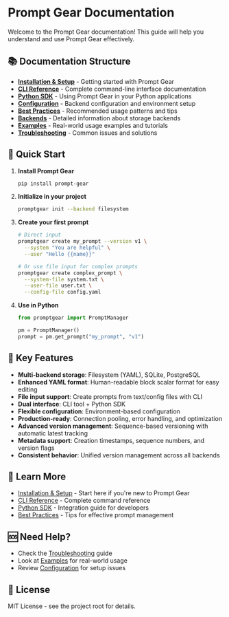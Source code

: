 # Prompt Gear Documentation

Welcome to the Prompt Gear documentation! This guide will help you understand and use Prompt Gear effectively.

## 📚 Documentation Structure

- **[Installation & Setup](installation.md)** - Getting started with Prompt Gear
- **[CLI Reference](cli-reference.md)** - Complete command-line interface documentation
- **[Python SDK](python-sdk.md)** - Using Prompt Gear in your Python applications
- **[Configuration](configuration.md)** - Backend configuration and environment setup
- **[Best Practices](best-practices.md)** - Recommended usage patterns and tips
- **[Backends](backends.md)** - Detailed information about storage backends
- **[Examples](examples.md)** - Real-world usage examples and tutorials
- **[Troubleshooting](troubleshooting.md)** - Common issues and solutions

## 🚀 Quick Start

1. **Install Prompt Gear**
   ```bash
   pip install prompt-gear
   ```

2. **Initialize in your project**
   ```bash
   promptgear init --backend filesystem
   ```

3. **Create your first prompt**
   ```bash
   # Direct input
   promptgear create my_prompt --version v1 \
     --system "You are helpful" \
     --user "Hello {{name}}"
   
   # Or use file input for complex prompts
   promptgear create complex_prompt \
     --system-file system.txt \
     --user-file user.txt \
     --config-file config.yaml
   ```

4. **Use in Python**
   ```python
   from promptgear import PromptManager
   
   pm = PromptManager()
   prompt = pm.get_prompt("my_prompt", "v1")
   ```

## 🎯 Key Features

- **Multi-backend storage**: Filesystem (YAML), SQLite, PostgreSQL
- **Enhanced YAML format**: Human-readable block scalar format for easy editing
- **File input support**: Create prompts from text/config files with CLI
- **Dual interface**: CLI tool + Python SDK
- **Flexible configuration**: Environment-based configuration
- **Production-ready**: Connection pooling, error handling, and optimization
- **Advanced version management**: Sequence-based versioning with automatic latest tracking
- **Metadata support**: Creation timestamps, sequence numbers, and version flags
- **Consistent behavior**: Unified version management across all backends

## 📖 Learn More

- [Installation & Setup](installation.md) - Start here if you're new to Prompt Gear
- [CLI Reference](cli-reference.md) - Complete command reference
- [Python SDK](python-sdk.md) - Integration guide for developers
- [Best Practices](best-practices.md) - Tips for effective prompt management

## 🆘 Need Help?

- Check the [Troubleshooting](troubleshooting.md) guide
- Look at [Examples](examples.md) for real-world usage
- Review [Configuration](configuration.md) for setup issues

## 📝 License

MIT License - see the project root for details.
